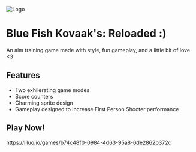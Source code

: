 
![Logo](https://codehs.com/uploads/95806d490cc4dc99516794d852b5b25d)


# Blue Fish Kovaak's: Reloaded :)

An aim training game made with style, fun gameplay, and a little bit of love <3


## Features

- Two exhilerating game modes
- Score counters
- Charming sprite design
- Gameplay designed to increase First Person Shooter performance


## Play Now!

https://liluo.io/games/b74c48f0-0984-4d63-95a8-6de2862b372c


